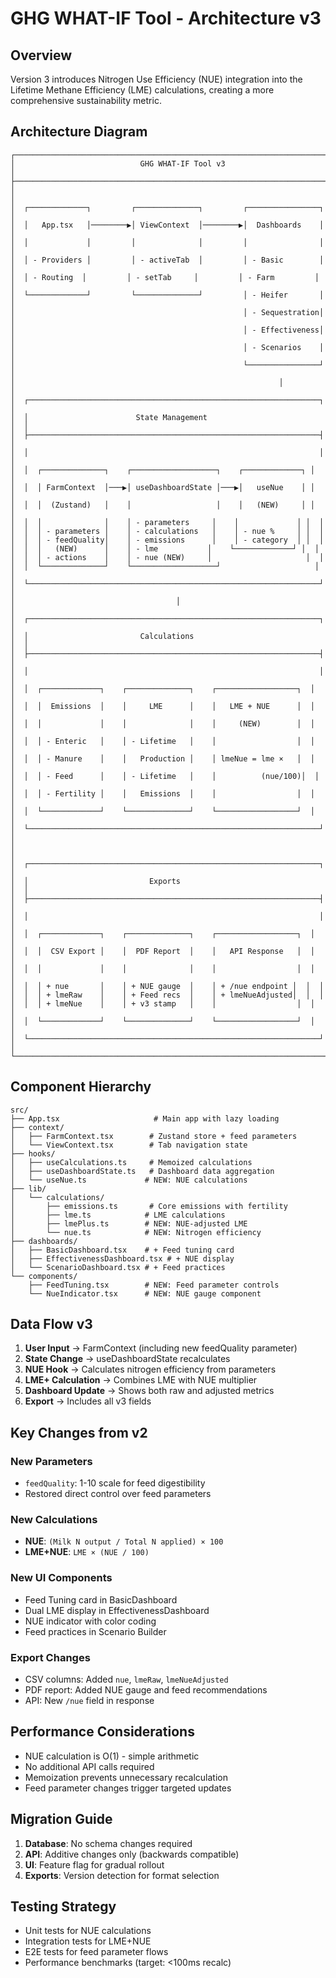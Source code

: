 # GHG WHAT-IF Tool - Architecture v3

## Overview
Version 3 introduces Nitrogen Use Efficiency (NUE) integration into the Lifetime Methane Efficiency (LME) calculations, creating a more comprehensive sustainability metric.

## Architecture Diagram

```
┌─────────────────────────────────────────────────────────────────────────┐
│                            GHG WHAT-IF Tool v3                           │
├─────────────────────────────────────────────────────────────────────────┤
│                                                                         │
│  ┌─────────────┐         ┌──────────────┐         ┌────────────────┐  │
│  │   App.tsx   │────────▶│ ViewContext  │────────▶│  Dashboards    │  │
│  │             │         │              │         │                │  │
│  │ - Providers │         │ - activeTab  │         │ - Basic        │  │
│  │ - Routing  │         │ - setTab     │         │ - Farm         │  │
│  └─────────────┘         └──────────────┘         │ - Heifer       │  │
│                                                   │ - Sequestration│  │
│                                                   │ - Effectiveness│  │
│                                                   │ - Scenarios    │  │
│                                                   └────────────────┘  │
│                                                           │            │
│  ┌─────────────────────────────────────────────────────────────────┐  │
│  │                        State Management                          │  │
│  ├─────────────────────────────────────────────────────────────────┤  │
│  │                                                                 │  │
│  │  ┌──────────────┐    ┌───────────────────┐    ┌─────────────┐ │  │
│  │  │ FarmContext  │───▶│ useDashboardState │───▶│   useNue    │ │  │
│  │  │  (Zustand)   │    │                   │    │   (NEW)     │ │  │
│  │  │              │    │ - parameters     │    │             │ │  │
│  │  │ - parameters │    │ - calculations   │    │ - nue %     │ │  │
│  │  │ - feedQuality│    │ - emissions      │    │ - category  │ │  │
│  │  │   (NEW)      │    │ - lme           │    └─────────────┘ │  │
│  │  │ - actions    │    │ - nue (NEW)     │                     │  │
│  │  └──────────────┘    └───────────────────┘                     │  │
│  └─────────────────────────────────────────────────────────────────┘  │
│                                    │                                   │
│  ┌─────────────────────────────────────────────────────────────────┐  │
│  │                         Calculations                             │  │
│  ├─────────────────────────────────────────────────────────────────┤  │
│  │                                                                 │  │
│  │  ┌─────────────┐    ┌──────────────┐    ┌──────────────────┐  │  │
│  │  │  Emissions  │    │     LME      │    │   LME + NUE      │  │  │
│  │  │             │    │              │    │     (NEW)        │  │  │
│  │  │ - Enteric   │    │ - Lifetime   │    │                  │  │  │
│  │  │ - Manure    │    │   Production │    │ lmeNue = lme ×   │  │  │
│  │  │ - Feed      │    │ - Lifetime   │    │          (nue/100)│  │  │
│  │  │ - Fertility │    │   Emissions  │    │                  │  │  │
│  │  └─────────────┘    └──────────────┘    └──────────────────┘  │  │
│  └─────────────────────────────────────────────────────────────────┘  │
│                                                                       │
│  ┌─────────────────────────────────────────────────────────────────┐  │
│  │                           Exports                                │  │
│  ├─────────────────────────────────────────────────────────────────┤  │
│  │                                                                 │  │
│  │  ┌─────────────┐    ┌──────────────┐    ┌──────────────────┐  │  │
│  │  │  CSV Export │    │  PDF Report  │    │   API Response   │  │  │
│  │  │             │    │              │    │                  │  │  │
│  │  │ + nue       │    │ + NUE gauge  │    │ + /nue endpoint │  │  │
│  │  │ + lmeRaw    │    │ + Feed recs  │    │ + lmeNueAdjusted│  │  │
│  │  │ + lmeNue    │    │ + v3 stamp   │    │                  │  │  │
│  │  └─────────────┘    └──────────────┘    └──────────────────┘  │  │
│  └─────────────────────────────────────────────────────────────────┘  │
└─────────────────────────────────────────────────────────────────────────┘
```

## Component Hierarchy

```
src/
├── App.tsx                     # Main app with lazy loading
├── context/
│   ├── FarmContext.tsx        # Zustand store + feed parameters
│   └── ViewContext.tsx        # Tab navigation state
├── hooks/
│   ├── useCalculations.ts     # Memoized calculations
│   ├── useDashboardState.ts   # Dashboard data aggregation
│   └── useNue.ts             # NEW: NUE calculations
├── lib/
│   └── calculations/
│       ├── emissions.ts       # Core emissions with fertility
│       ├── lme.ts            # LME calculations
│       ├── lmePlus.ts        # NEW: NUE-adjusted LME
│       └── nue.ts            # NEW: Nitrogen efficiency
├── dashboards/
│   ├── BasicDashboard.tsx    # + Feed tuning card
│   ├── EffectivenessDashboard.tsx # + NUE display
│   └── ScenarioDashboard.tsx # + Feed practices
└── components/
    ├── FeedTuning.tsx        # NEW: Feed parameter controls
    └── NueIndicator.tsx      # NEW: NUE gauge component
```

## Data Flow v3

1. **User Input** → FarmContext (including new feedQuality parameter)
2. **State Change** → useDashboardState recalculates
3. **NUE Hook** → Calculates nitrogen efficiency from parameters
4. **LME+ Calculation** → Combines LME with NUE multiplier
5. **Dashboard Update** → Shows both raw and adjusted metrics
6. **Export** → Includes all v3 fields

## Key Changes from v2

### New Parameters
- `feedQuality`: 1-10 scale for feed digestibility
- Restored direct control over feed parameters

### New Calculations
- **NUE**: `(Milk N output / Total N applied) × 100`
- **LME+NUE**: `LME × (NUE / 100)`

### New UI Components
- Feed Tuning card in BasicDashboard
- Dual LME display in EffectivenessDashboard
- NUE indicator with color coding
- Feed practices in Scenario Builder

### Export Changes
- CSV columns: Added `nue`, `lmeRaw`, `lmeNueAdjusted`
- PDF report: Added NUE gauge and feed recommendations
- API: New `/nue` field in response

## Performance Considerations

- NUE calculation is O(1) - simple arithmetic
- No additional API calls required
- Memoization prevents unnecessary recalculation
- Feed parameter changes trigger targeted updates

## Migration Guide

1. **Database**: No schema changes required
2. **API**: Additive changes only (backwards compatible)
3. **UI**: Feature flag for gradual rollout
4. **Exports**: Version detection for format selection

## Testing Strategy

- Unit tests for NUE calculations
- Integration tests for LME+NUE
- E2E tests for feed parameter flows
- Performance benchmarks (target: <100ms recalc)